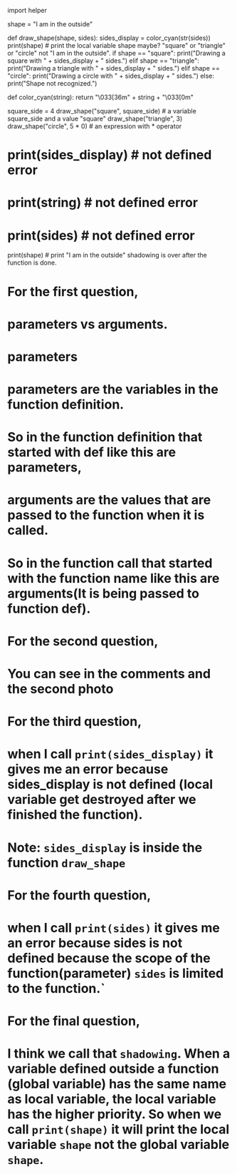 import helper

shape = "I am in the outside"

def draw_shape(shape, sides):
    sides_display = color_cyan(str(sides))
    print(shape) # print the local variable shape maybe? "square" or "triangle" or "circle" not "I am in the outside".
    if shape == "square":
        print("Drawing a square with " + sides_display + " sides.")
    elif shape == "triangle":
        print("Drawing a triangle with " + sides_display + " sides.")
    elif shape == "circle":
        print("Drawing a circle with " + sides_display + " sides.")
    else:
        print("Shape not recognized.")

def color_cyan(string):
    return "\033[36m" + string + "\033[0m"

square_side = 4
draw_shape("square", square_side) # a variable square_side and a value "square" 
draw_shape("triangle", 3)
draw_shape("circle", 5 * 0) # an expression with * operator
# print(sides_display) # not defined error
# print(string) # not defined error
# print(sides) # not defined error
print(shape) # print "I am in the outside" shadowing is over after the function is done.

# For the first question, 
# parameters vs arguments.
# parameters
# parameters are the variables in the function definition.
# So in the function definition that started with def like this are parameters,  

# arguments are the values that are passed to the function when it is called.
# So in the function call that started with the function name like this are arguments(It is being passed to function def).

# For the second question,
# You can see in the comments and the second photo

# For the third question,
# when I call `print(sides_display)` it gives me an error because sides_display is not defined (local variable get destroyed after we finished the function).
# Note: `sides_display` is inside the function `draw_shape`

# For the fourth question,
# when I call `print(sides)` it gives me an error because sides is not defined because the scope of the function(parameter) `sides` is limited to the function.`

# For the final question,
#  I think we call that `shadowing`. When a variable defined outside a function (global variable) has the same name as local variable, the local variable has the higher priority. So when we call `print(shape)` it will print the local variable `shape` not the global variable `shape`.